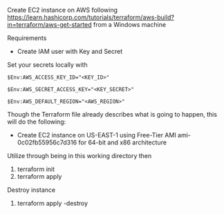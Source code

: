 Create EC2 instance on AWS following https://learn.hashicorp.com/tutorials/terraform/aws-build?in=terraform/aws-get-started
from a Windows machine

Requirements
* Create IAM user with Key and Secret

Set your secrets locally with

`$Env:AWS_ACCESS_KEY_ID="<KEY_ID>"`

`$Env:AWS_SECRET_ACCESS_KEY="<KEY_SECRET>"`

`$Env:AWS_DEFAULT_REGION="<AWS_REGION>"`

Though the Terraform file already describes what is going to happen, this will do the following:
* Create EC2 instance on US-EAST-1 using Free-Tier AMI ami-0c02fb55956c7d316 for 64-bit and x86 architecture

Utilize through being in this working directory then
1. terraform init
2. terraform apply

Destroy instance
1. terraform apply -destroy